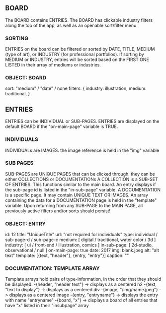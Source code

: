 ## BOARD
The BOARD contains ENTRIES.
The BOARD has clickable industry filters along the top of the app, as well as an openable sort/filter menu.

  ### SORTING
  ENTRIES on the board can be filtered or sorted by DATE, TITLE, MEDIUM (type of art), or INDUSTRY (for professional portfolios). If sorting by MEDIUM or INDUSTRY, entries will be sorted based on the FIRST ONE LISTED in their array of mediums or industries.
  


### OBJECT: BOARD
  sort: "medium" / "date" / none
  filters: { industry: illustration,
             medium: traditional,
           }

## ENTRIES
ENTRIES can be INDIVIDUAL or SUB-PAGES. ENTRIES are displayed on the default BOARD if the "on-main-page" variable is TRUE.

   ### INDIVIDUALS
   INDIVIDUALs are IMAGES. the image reference is held in the "img" variable
   
   ### SUB PAGES
   SUB-PAGES are UNIQUE PAGES that can be clicked through. they can be either COLLECTIONS or DOCUMENTATIONs
     A COLLECTION is a SUB-SET OF ENTRIES. This functions similar to the main board. An entry displays if the sub-page id is listed in the "in-sub-page" variable. 
     A DOCUMENTATION is a specific page. It may contain UNIQUE TEXT OR IMAGES. An array containing the data for a DOCUMENTATION page is held in the "template" variable.
     Upon returning from any SUB-PAGE to the MAIN PAGE, all previously active filters and/or sorts should persist!

### OBJECT: ENTRY
  id: 12
  title: "UniqueTitle" 
  url: "not required for individuals"
  type: individual / sub-page-d / sub-page-c
  medium: [ digital / traditional, water color / 3d ]
  industry: [ ui / front-end / illustration, comics ]
  in-sub-page: [ 2d-studio, observational / null ]
  on-main-page: true
  date: 2017
  img: blank.jpeg
  alt: "alt text"
  template: [{text, "header"}, {entry, "entry"}]
  caption: ""


### DOCUMENTATION: TEMPLATE ARRAY
  Template arrays hold pairs of type-information, in the order that they should be displayed.
  -{header, "header text"} -> displays as a centered h2
  -{text, "text to display"} -> displays as a centered div
  -{image, "/img/name.jpeg"} -> displays as a centered image
  -{entry, "entryname"} -> displays the entry with name "entryname"
  -{board, "x"} -> displays a board of all entries that have "x" listed in their "insubpage" array
  
